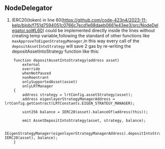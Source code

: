 ## NodeDelegator
1) IERC20(token) in line 60(https://github.com/code-423n4/2023-11-kelp/blob/f751d7594051c0766c7ecd1e68daeb0661e43ee3/src/NodeDelegator.sol#L60) could be implemented directly inside the lines without creating temp variable,following the standard of other functions like ``maxApproveToEigenStrategyManager``,in this way every call of the ``depositAssetIntoStrategy`` will save 2 gas by re-writing the depositAssetIntoStrategy function like this:
```
    function depositAssetIntoStrategy(address asset)
        external
        override
        whenNotPaused
        nonReentrant
        onlySupportedAsset(asset)
        onlyLRTManager
    {
        address strategy = lrtConfig.assetStrategy(asset);
        address eigenlayerStrategyManagerAddress = lrtConfig.getContract(LRTConstants.EIGEN_STRATEGY_MANAGER);

        uint256 balance = IERC20(asset).balanceOf(address(this));

        emit AssetDepositIntoStrategy(asset, strategy, balance);

        IEigenStrategyManager(eigenlayerStrategyManagerAddress).depositIntoStrategy(IStrategy(strategy), IERC20(asset), balance);
    }
```